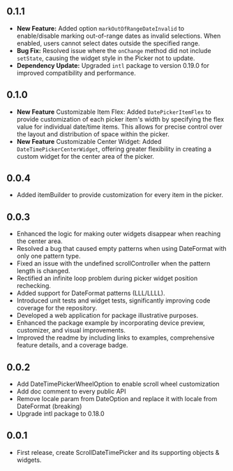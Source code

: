 ## 0.1.1

- **New Feature:** Added option `markOutOfRangeDateInvalid` to enable/disable marking out-of-range dates as invalid selections. When enabled, users cannot select dates outside the specified range.
- **Bug Fix:** Resolved issue where the `onChange` method did not include `setState`, causing the widget style in the Picker not to update.
- **Dependency Update:** Upgraded `intl` package to version 0.19.0 for improved compatibility and performance.

## 0.1.0

- **New Feature** Customizable Item Flex:
  Added `DatePickerItemFlex` to provide customization of each picker item's width by specifying the flex value for individual date/time items. This allows for precise control over the layout and distribution of space within the picker.
- **New Feature** Customizable Center Widget:
  Added `DateTimePickerCenterWidget`, offering greater flexibility in creating a custom widget for the center area of the picker.

## 0.0.4

- Added itemBuilder to provide customization for every item in the picker.

## 0.0.3

- Enhanced the logic for making outer widgets disappear when reaching the center area.
- Resolved a bug that caused empty patterns when using DateFormat with only one pattern type.
- Fixed an issue with the undefined scrollController when the pattern length is changed.
- Rectified an infinite loop problem during picker widget position rechecking.
- Added support for DateFormat patterns (LLL/LLLL).
- Introduced unit tests and widget tests, significantly improving code coverage for the repository.
- Developed a web application for package illustrative purposes.
- Enhanced the package example by incorporating device preview, customizer, and visual improvements.
- Improved the readme by including links to examples, comprehensive feature details, and a coverage badge.

## 0.0.2

- Add DateTimePickerWheelOption to enable scroll wheel customization
- Add doc comment to every public API
- Remove locale param from DateOption and replace it with locale from DateFormat (breaking)
- Upgrade intl package to 0.18.0

## 0.0.1

- First release, create ScrollDateTimePicker and its supporting objects & widgets.
